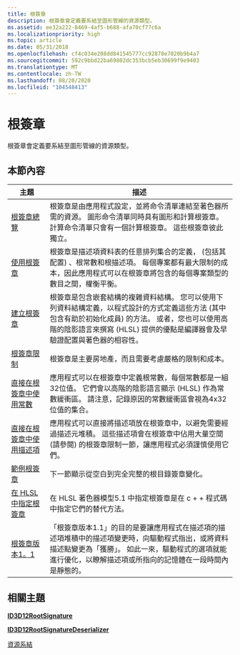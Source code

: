 ```yaml
---
title: 根簽章
description: 根簽章會定義要系結至圖形管線的資源類型。
ms.assetid: ee32a222-8469-4af5-b688-afa70cf77c6a
ms.localizationpriority: high
ms.topic: article
ms.date: 05/31/2018
ms.openlocfilehash: cf4c034e208dd841545777cc92878e7020b9b4a7
ms.sourcegitcommit: 592c9bbd22ba69802dc353bcb5eb30699f9e9403
ms.translationtype: MT
ms.contentlocale: zh-TW
ms.lasthandoff: 08/20/2020
ms.locfileid: "104548413"
---
```

# <a name="root-signatures"></a>根簽章

根簽章會定義要系結至圖形管線的資源類型。

## <a name="in-this-section"></a>本節內容



| 主題                                                                                                               | 描述                                                                                                                                                                                                                                                                                                                                                                                                       |
|---------------------------------------------------------------------------------------------------------------------|-------------------------------------------------------------------------------------------------------------------------------------------------------------------------------------------------------------------------------------------------------------------------------------------------------------------------------------------------------------------------------------------------------------------|
| [根簽章總覽](root-signatures-overview.md)<br/>                                                 | 根簽章是由應用程式設定，並將命令清單連結至著色器所需的資源。 圖形命令清單同時具有圖形和計算根簽章。 計算命令清單只會有一個計算根簽章。 這些根簽章彼此獨立。<br/>                                                                                             |
| [使用根簽章](using-a-root-signature.md)<br/>                                                     | 根簽章是描述項資料表的任意排列集合的定義， (包括其配置) 、根常數和根描述項。 每個專案都有最大限制的成本，因此應用程式可以在根簽章將包含的每個專案類型的數目之間，權衡平衡。<br/>                                                                     |
| [建立根簽章](creating-a-root-signature.md)<br/>                                               | 根簽章是包含嵌套結構的複雜資料結構。 您可以使用下列資料結構定義，以程式設計的方式定義這些方法 (其中包含有助於初始化成員) 的方法。 或者，您也可以使用高階的陰影語言來撰寫 (HLSL) 提供的優點是編譯器會及早驗證配置與著色器的相容性。 <br/> |
| [根簽章限制](root-signature-limits.md)<br/>                                                       | 根簽章是主要房地產，而且需要考慮嚴格的限制和成本。<br/>                                                                                                                                                                                                                                                                                                            |
| [直接在根簽章中使用常數](using-constants-directly-in-the-root-signature.md)<br/>     | 應用程式可以在根簽章中定義根常數，每個常數都是一組32位值。 它們會以高階的陰影語言顯示 (HLSL) 作為常數緩衝區。 請注意，記錄原因的常數緩衝區會視為4x32 位值的集合。 <br/>                                                                                                                                        |
| [直接在根簽章中使用描述項](using-descriptors-directly-in-the-root-signature.md)<br/> | 應用程式可以直接將描述項放在根簽章中，以避免需要經過描述元堆積。 這些描述項會在根簽章中佔用大量空間 (請參閱) 的根簽章限制一節，讓應用程式必須謹慎使用它們。 <br/>                                                                                                                                     |
| [範例根簽章](example-root-signatures.md)<br/>                                                   | 下一節顯示從空白到完全完整的根目錄簽章變化。<br/>                                                                                                                                                                                                                                                                                                       |
| [在 HLSL 中指定根簽章](specifying-root-signatures-in-hlsl.md)<br/>                             | 在 HLSL 著色器模型5.1 中指定根簽章是在 c + + 程式碼中指定它們的替代方法。<br/>                                                                                                                                                                                                                                                                                                  |
| [根簽章版本1。1](root-signature-version-1-1.md)<br/>                                             | 「根簽章版本1.1」的目的是要讓應用程式在描述項的描述項堆積中的描述項變更時，向驅動程式指出，或將資料描述點變更為「獲勝」。 如此一來，驅動程式的選項就能進行優化，以瞭解描述項或所指向的記憶體在一段時間內是靜態的。 <br/>                                  |



 

## <a name="related-topics"></a>相關主題

<dl> <dt>

[**ID3D12RootSignature**](/windows/win32/api/d3d12/nn-d3d12-id3d12rootsignature)
</dt> <dt>

[**ID3D12RootSignatureDeserializer**](/windows/desktop/api/d3d12/nn-d3d12-id3d12rootsignaturedeserializer)
</dt> <dt>

[資源系結](resource-binding.md)
</dt> </dl>

 

